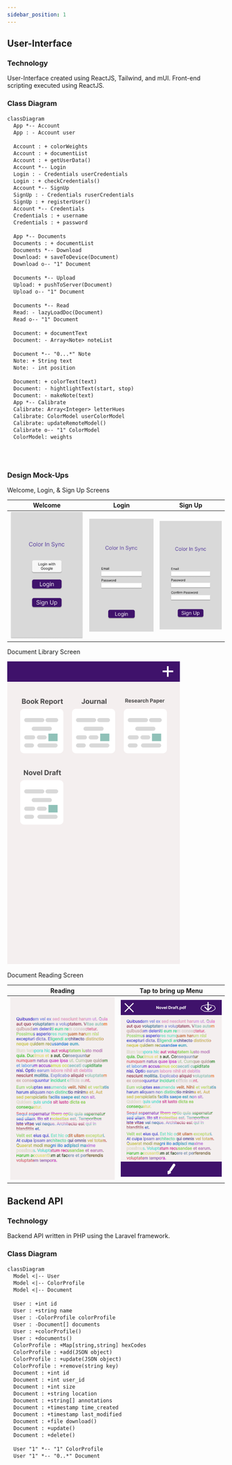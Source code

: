```yaml
---
sidebar_position: 1
---
```


## User-Interface

### Technology
User-Interface created using ReactJS, Tailwind, and mUI. Front-end scripting executed using ReactJS. 

### Class Diagram
```mermaid
classDiagram
  App *-- Account
  App : - Account user
   
  Account : + colorWeights
  Account : + documentList
  Account : + getUserData()
  Account *-- Login
  Login : - Credentials userCredentials
  Login : + checkCredentials()
  Account *-- SignUp
  SignUp : - Credentials ruserCredentials
  SignUp : + registerUser()
  Account *-- Credentials
  Credentials : + username
  Credentials : + password

  App *-- Documents
  Documents : + documentList
  Documents *-- Download
  Download: + saveToDevice(Document)
  Download o-- "1" Document

  Documents *-- Upload
  Upload: + pushToServer(Document)
  Upload o-- "1" Document

  Documents *-- Read
  Read: - lazyLoadDoc(Document)
  Read o-- "1" Document

  Document: + documentText
  Document: - Array<Note> noteList

  Document *-- "0...*" Note
  Note: + String text
  Note: - int position
  
  Document: + colorText(text)
  Document: - hightlightText(start, stop)
  Document: - makeNote(text)
  App *-- Calibrate
  Calibrate: Array<Integer> letterHues
  Calibrate: ColorModel userColorModel
  Calibrate: updateRemoteModel()
  Calibrate o-- "1" ColorModel
  ColorModel: weights
  
  
  
```
### Design Mock-Ups

Welcome, Login, & Sign Up Screens

| Welcome     | Login       | Sign Up   |
| ----------- | ----------- | --------- |
| ![Welcome UI](/img/Figma_Mock_Ups/welcome.png) | ![Login UI](/img/Figma_Mock_Ups/Login.png) | ![Sign Up UI](/img/Figma_Mock_Ups/SignUp.png) |


Document Library Screen

![Doc Screen](/img/Figma_Mock_Ups/docs.png)


Document Reading Screen


| Reading | Tap to bring up Menu |
| ------- | -------------------- |
| ![Reading w/o Menu](/img/Figma_Mock_Ups/read-doc.png) | ![Documenting w/ Menu](/img/Figma_Mock_Ups/read-doc2.png) |


## Backend API
 
### Technology
Backend API written in PHP using the Laravel framework.
 
### Class Diagram
```mermaid
classDiagram
  Model <|-- User
  Model <|-- ColorProfile
  Model <|-- Document

  User : +int id
  User : +string name
  User : -ColorProfile colorProfile
  User : -Document[] documents
  User : +colorProfile()
  User : +documents()
  ColorProfile : +Map[string,string] hexCodes
  ColorProfile : +add(JSON object)
  ColorProfile : +update(JSON object)
  ColorProfile : +remove(string key)
  Document : +int id
  Document : +int user_id
  Document : +int size
  Document : +string location
  Document : +string[] annotations
  Document : +timestamp time_created
  Document : +timestamp last_modified
  Document : +file download()
  Document : +update()
  Document : +delete()

  User "1" *-- "1" ColorProfile
  User "1" *-- "0..*" Document
```









